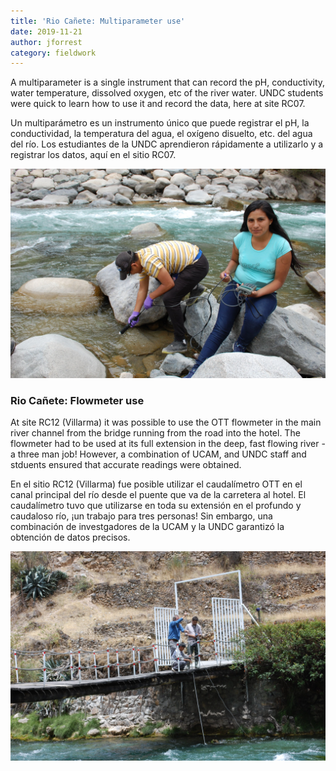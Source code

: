 ```yaml
---
title: 'Rio Cañete: Multiparameter use'
date: 2019-11-21
author: jforrest
category: fieldwork
---
```



A multiparameter is a single instrument that can record the pH, conductivity, water temperature, dissolved oxygen, etc of the river water. UNDC students were quick to learn how to use it and record the data, here at site RC07.

Un multiparámetro es un instrumento único que puede registrar el pH, la conductividad, la temperatura del agua, el oxígeno disuelto, etc. del agua del río. Los estudiantes de la UNDC aprendieron rápidamente a utilizarlo y a registrar los datos, aquí en el sitio RC07.

![Measuring river discharge](/assets/posts/2Multiparameteruse.jpeg)



### Rio Cañete: Flowmeter use

At site RC12 (Villarma) it was possible to use the OTT flowmeter in the main river channel from the bridge running from the road into the hotel. The flowmeter had to be used at its full extension in the deep, fast flowing river - a three man job! However, a  combination of UCAM, and UNDC staff and stduents ensured that accurate readings were obtained.

En el sitio RC12 (Villarma) fue posible utilizar el caudalímetro OTT en el canal principal del río desde el puente que va de la carretera al hotel. El caudalímetro tuvo que utilizarse en toda su extensión en el profundo y caudaloso río, ¡un trabajo para tres personas! Sin embargo, una combinación de investgadores de la UCAM y la UNDC garantizó la obtención de datos precisos.

![Measuring river discharge](/assets/posts/2RC12Multiparameter.jpeg)


